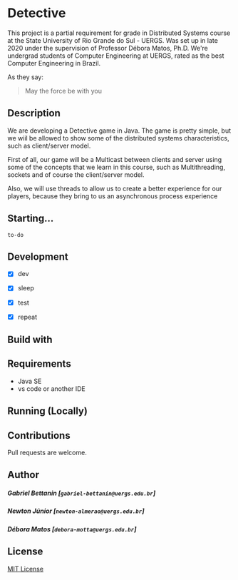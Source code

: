 # Detective

This project is a partial requirement for grade in Distributed Systems course at the State University of Rio Grande do Sul - UERGS. Was set up in late 2020 under the supervision of Professor Débora Matos, Ph.D.
We're undergrad students of Computer Engineering at UERGS, rated as the best Computer Engineering in Brazil.

As they say:
> May the force be with you

## Description
We are developing a Detective game in Java. The game is pretty simple, but we wiil be allowed to show some of the distributed systems characteristics, such as client/server model.

First of all, our game will be a Multicast between clients and server using some of the concepts that we learn in this course, such as Multithreading, sockets and of course the client/server model.

Also, we will use threads to allow us to create a better experience for our players, because they bring to us an asynchronous process experience

## Starting...

	to-do

## Development

- [x] dev

- [x] sleep

- [x] test

- [x] repeat

## Build with


## Requirements

- Java SE
- vs code or another IDE


## Running (Locally)


## Contributions

Pull requests are welcome.

## Author

##### Gabriel Bettanin [`gabriel-bettanin@uergs.edu.br`]
##### Newton Júnior [`newton-almerao@uergs.edu.br`]
##### Débora Matos [`debora-motta@uergs.edu.br`]

## License

[MIT License](https://choosealicense.com/licenses/mit/)
